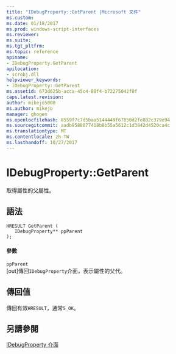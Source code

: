 ```yaml
---
title: "IDebugProperty::GetParent |Microsoft 文件"
ms.custom: 
ms.date: 01/18/2017
ms.prod: windows-script-interfaces
ms.reviewer: 
ms.suite: 
ms.tgt_pltfrm: 
ms.topic: reference
apiname:
- IDebugProperty.GetParent
apilocation:
- scrobj.dll
helpviewer_keywords:
- IDebugProperty::GetParent
ms.assetid: 673d625b-acca-45c4-88f4-b72275042f8f
caps.latest.revision: 
author: mikejo5000
ms.author: mikejo
manager: ghogen
ms.openlocfilehash: 8559f7c7d5baa5144449f67850d2fe882c379e94
ms.sourcegitcommit: aadb9588877418b8b55a5612c1d3842d4520ca4c
ms.translationtype: MT
ms.contentlocale: zh-TW
ms.lasthandoff: 10/27/2017
---
```

# <a name="idebugpropertygetparent"></a>IDebugProperty::GetParent
取得屬性的父屬性。  
  
## <a name="syntax"></a>語法  
  
```  
HRESULT GetParent (  
   IDebugProperty** ppParent  
);  
```  
  
#### <a name="parameters"></a>參數  
 `ppParent`  
 [out]傳回`IDebugProperty`介面，表示屬性的父代。  
  
## <a name="return-value"></a>傳回值  
 傳回有效`HRESULT`，通常`S_OK`。  
  
## <a name="see-also"></a>另請參閱  
 [IDebugProperty 介面](../../winscript/reference/idebugproperty-interface.md)
